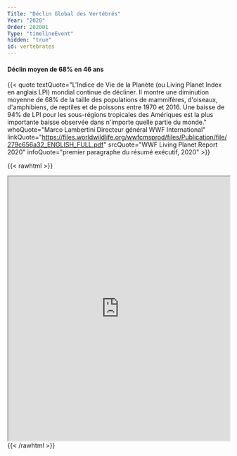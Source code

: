 ```yaml
---
Title: "Déclin Global des Vertébrés"
Year: "2020"
Order: 202001
Type: "timelineEvent"
hidden: "true"
id: vertebrates
---
```


#### Déclin moyen de 68% en 46 ans

{{< quote textQuote="L'Indice de Vie de la Planète (ou Living Planet Index en anglais LPI) mondial continue de décliner. Il montre une diminution moyenne de 68% de la taille des populations de mammifères, d'oiseaux, d'amphibiens, de reptiles et de poissons entre 1970 et 2016. Une baisse de 94% de LPI pour les sous-régions tropicales des Amériques est la plus importante baisse observée dans n'importe quelle partie du monde." whoQuote="Marco Lambertini Directeur général WWF International" linkQuote="https://files.worldwildlife.org/wwfcmsprod/files/Publication/file/279c656a32_ENGLISH_FULL.pdf" srcQuote="WWF Living Planet Report 2020" infoQuote="premier paragraphe du résumé exécutif, 2020" >}}

{{< rawhtml >}}
 <iframe src="https://ourworldindata.org/grapher/global-living-planet-index" width="100%" height="600rem"></iframe>
{{< /rawhtml >}}